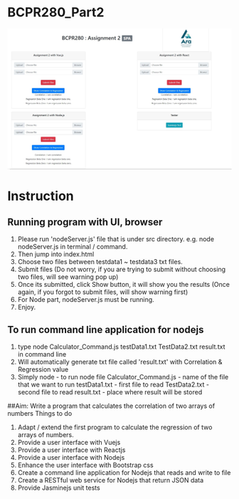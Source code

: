# BCPR280_Part2
<img src="/img/portfolio.JPG" alt="working page looks like" class="inline"/>

# Instruction
## Running program with UI, browser
1. Please run 'nodeServer.js' file that is under src directory.
    e.g. node nodeServer.js in terminal / command.
2. Then jump into index.html
3. Choose two files between testdata1 ~ testdata3 txt files.
4. Submit files (Do not worry, if you are trying to submit without choosing two files, will see warning pop up)
5. Once its submitted, click Show button, it will show you the results (Once again, if you forgot to submit files, will show warning first)
6. For Node part, nodeServer.js must be running.
7. Enjoy.

## To run command line application for nodejs
1. type 
    node Calculator_Command.js testData1.txt TestData2.txt result.txt
    in command line
2. Will automatically generate txt file called 'result.txt' with Correlation & Regression value
3. Simply 
    node - to run node file
    Calculator_Command.js - name of the file that we want to run
    testData1.txt - first file to read
    TestData2.txt - second file to read
    result.txt - place where result will be stored


##Aim: Write a program that calculates the correlation of two arrays of numbers
Things to do
1. Adapt / extend the first program to calculate the regression of two arrays of numbers.
2. Provide a user interface with Vuejs
3. Provide a user interface with Reactjs
4. Provide a user interface with Nodejs
5. Enhance the user interface with Bootstrap css
6. Create a command line application for Nodejs that reads and write to file
7. Create a RESTful web service for Nodejs that return JSON data
8. Provide Jasminejs unit tests
